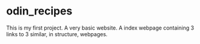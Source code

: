 # odin_recipes
This is my first project. A very basic website. A index webpage containing 3 links to 3 similar, in structure, webpages.